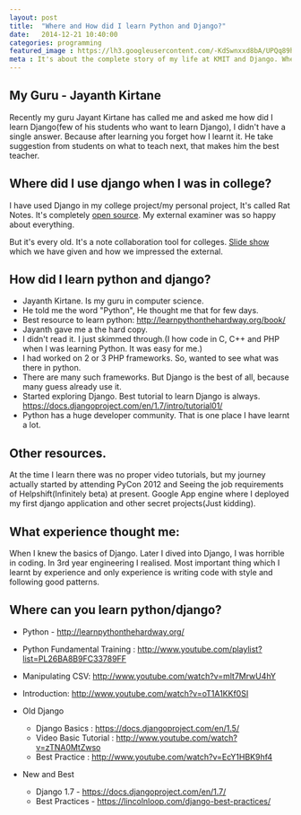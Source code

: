 ```yaml
---
layout: post
title:  "Where and How did I learn Python and Django?"
date:   2014-12-21 10:40:00
categories: programming
featured_image : https://lh3.googleusercontent.com/-KdSwnxxd8bA/UPQq89hjctI/AAAAAAABYWo/bLYvHBFaGFM/w600/photo.jpg
meta : It's about the complete story of my life at KMIT and Django. Where did I use it, How did I learn? Go to the last heading to get the resources.
---
```


## My Guru - Jayanth Kirtane

Recently my guru Jayant Kirtane has called me and asked me how did I learn Django(few of his students who want to learn Django), I didn't have a single answer. Because after learning you forget how I learnt it. He take suggestion from students on what to teach next, that makes him the best teacher.

## Where did I use django when I was in college?

I have used Django in my college project/my personal project, It's called Rat Notes. It's completely [open source](https://github.com/iraycd/rat-notes). My external examiner was so happy about everything.


But it's every old. It's a note collaboration tool for colleges. [Slide show](https://rawgit.com/iraycd/rat-notes-slides/master/index.html) which we have given and how we impressed the external.


## How did I learn python and django?

+ Jayanth Kirtane. Is my guru in computer science.
+ He told me the word "Python", He thought me that for few days.
+ Best resource to learn python: http://learnpythonthehardway.org/book/
+ Jayanth gave me a the hard copy.
+ I didn't read it. I just skimmed through.(I how code in C, C++ and PHP when I was learning Python. It was easy for me.)
+ I had worked on 2 or 3 PHP frameworks. So, wanted to see what was there in python.
+ There are many such frameworks. But Django is the best of all, because many guess already use it.
+ Started exploring Django. Best tutorial to learn Django is always. https://docs.djangoproject.com/en/1.7/intro/tutorial01/
+ Python has a huge developer community. That is one place I have learnt a lot.


## Other resources.
At the time I learn there was no proper video tutorials, but my journey actually started by attending PyCon 2012 and Seeing the job requirements of Helpshift(Infinitely beta) at present. Google App engine where I deployed my first django application and other secret projects(Just kidding).

## What experience thought me:
When I knew the basics of Django. Later I dived into Django, I was horrible in coding. In 3rd year engineering I realised. Most important thing which I learnt by experience and only experience is writing code with style and following good patterns.


## Where can you learn python/django?

+ Python - http://learnpythonthehardway.org/
+ Python Fundamental Training : http://www.youtube.com/playlist?list=PL26BA8B9FC33789FF
+ Manipulating CSV: http://www.youtube.com/watch?v=mlt7MrwU4hY
+ Introduction: http://www.youtube.com/watch?v=oT1A1KKf0SI

+ Old Django
  - Django Basics :  https://docs.djangoproject.com/en/1.​5​/
  - Video Basic Tutorial : http://www.youtube.com/watch?v=zTNA0MtZwso
  - Best Practice : http://www.youtube.com/watch?v=EcY1HBK9hf4

+ New and Best
  - Django 1.7 -  https://docs.djangoproject.com/en/1.7/
  - Best Practices - https://lincolnloop.com/django-best-practices/
